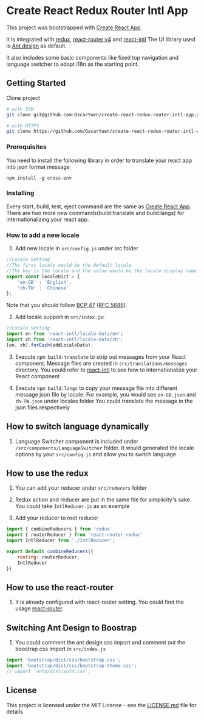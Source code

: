 # Create React Redux Router Intl App

This project was bootstrapped with [Create React App](https://github.com/facebookincubator/create-react-app).

It is integrated with [redux](https://github.com/reactjs/redux), [react-router v4](https://github.com/ReactTraining/react-router) and [react-intl](https://github.com/yahoo/react-intl)
The UI library used is [Ant design](https://github.com/ant-design/ant-design) as default.

It also includes some basic components like fixed top navigation and language switcher to adopt i18n as the starting point.

## Getting Started

Clone project
```bash
# with SSH
git clone git@github.com:OscarYuen/create-react-redux-router-intl-app.git YOUR_PROJECT_NAME

# with HTTPS
git clone https://github.com/OscarYuen/create-react-redux-router-intl-app.git YOUR_PROJECT_NAME
```

### Prerequisites

You need to install the following library in order to translate your react app into json format message

```
npm install -g cross-env
```

### Installing

Every start, build, test, eject command are the same as [Create React App](https://github.com/facebookincubator/create-react-app).
There are two more new commands(build:translate and build:langs) for internationalizing your react app.

### How to add a new locale

1. Add new locale in `src/config.js` under src folder

```js
//Locale Setting
//The first locale would be the default locale
//The key is the locale and the value would be the locale display name
export const localeDict = {
    'en-GB' : 'English',
    'zh-TW' : 'Chinese'
};
```
Note that you should follow
[BCP 47](https://tools.ietf.org/html/bcp47)
([RFC 5646](https://tools.ietf.org/html/rfc5646)).

2. Add locale support in `src/index.js`:
```js
//Locale Setting
import en from 'react-intl/locale-data/en';
import zh from 'react-intl/locale-data/zh';
[en, zh].forEach(addLocaleData);
```

3. Execute `npm build:translate` to strip out messages from your React component.
   Message files are created in `src/translations/messages` directory.
   You could refer to [react-intl](https://github.com/yahoo/react-intl) to see how to internationalize your React component


4. Execute `npm build:langs` to copy your message file into different message json file by locale.
   For example, you would see `en-GB.json` and `zh-TW.json` under locales folder
   You could translate the message in the json files respectively
   
## How to switch language dynamically
1. Language Switcher component is included under `/src/components/LanguageSwitcher` folder. It would generated the locale options by your `src/config.js` and allow you to switch language

## How to use the redux

1. You can add your reducer under `src/reducers` folder

2. Redux action and reducer are put in the same file for simplicity's sake. You could take `IntlReducer.js` as an example

3. Add your reducer to root reducer
```js
import { combineReducers } from 'redux'
import { routerReducer } from 'react-router-redux'
import IntlReducer from './IntlReducer';

export default combineReducers({
    routing: routerReducer,
    IntlReducer
})
```

## How to use the react-router

1. It is already configured with react-router setting. You could find the usage [react-router](https://github.com/ReactTraining/react-router).

## Switching Ant Design to Boostrap

1. You could comment the ant design css import and comment out the boostrap css import in `src/index.js`

```js
import 'bootstrap/dist/css/bootstrap.css';
import 'bootstrap/dist/css/bootstrap-theme.css';
// import 'antd/dist/antd.css';
```

## License

This project is licensed under the MIT License - see the [LICENSE.md](LICENSE.md) file for details


